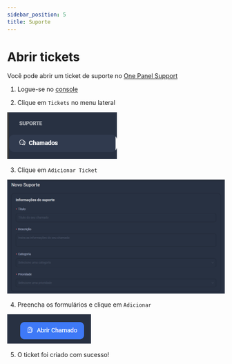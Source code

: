 ```yaml
---
sidebar_position: 5
title: Suporte
---
```


# Abrir tickets


Você pode abrir um ticket de suporte no [One Panel Support](https://console.onepanel.com.br/app/ticket)

1. Logue-se no [console](https://console.onepanel.com.br)

2. Clique em `Tickets` no menu lateral

![Tickets](../../../static/img/prints/ticket/tickets.png)

3. Clique em `Adicionar Ticket`

![tickets-add](../../../static/img/prints/ticket/tickets-add.png)

4. Preencha os formulários e clique em `Adicionar`

![tickets-add-form](../../../static/img/prints/ticket/tickets-add-form.png)

5. O ticket foi criado com sucesso!

